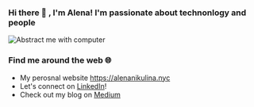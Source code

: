 ### Hi there 👋 , I'm Alena! I'm passionate about technonlogy and people
![Abstract me with computer](https://user-images.githubusercontent.com/50340096/88722395-2dab7e00-d0f5-11ea-970a-ab0e4066348b.png)
### Find me around the web 🌐  
* My perosnal website https://alenanikulina.nyc 
* Let's connect on [LinkedIn](https://www.linkedin.com/in/alena-nikulina/)!
* Check out my blog on [Medium](https://medium.com/@alenanikulina0)
                  


<!--
**AlenaNiku/AlenaNiku** is a ✨ _special_ ✨ repository because its `README.md` (this file) appears on your GitHub profile.

Here are some ideas to get you started:

- 🔭 I’m currently working on ...
- 🌱 I’m currently learning ...
- 👯 I’m looking to collaborate on ...
- 🤔 I’m looking for help with ...
- 💬 Ask me about ...


- ⚡ Fun fact: ...
-->
